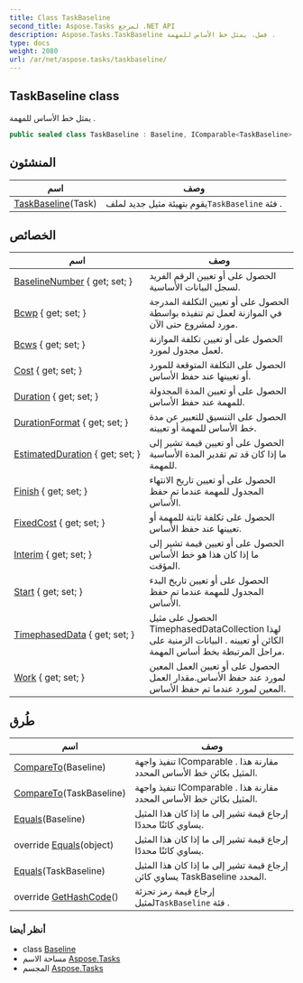 ```yaml
---
title: Class TaskBaseline
second_title: Aspose.Tasks لمرجع .NET API
description: Aspose.Tasks.TaskBaseline فصل. يمثل خط الأساس للمهمة .
type: docs
weight: 2080
url: /ar/net/aspose.tasks/taskbaseline/
---
```

## TaskBaseline class

يمثل خط الأساس للمهمة .

```csharp
public sealed class TaskBaseline : Baseline, IComparable<TaskBaseline>, IEquatable<TaskBaseline>
```

## المنشئون

| اسم | وصف |
| --- | --- |
| [TaskBaseline](taskbaseline/)(Task) | يقوم بتهيئة مثيل جديد لملف`TaskBaseline` فئة . |

## الخصائص

| اسم | وصف |
| --- | --- |
| [BaselineNumber](../../aspose.tasks/baseline/baselinenumber/) { get; set; } | الحصول على أو تعيين الرقم الفريد لسجل البيانات الأساسية. |
| [Bcwp](../../aspose.tasks/baseline/bcwp/) { get; set; } | الحصول على أو تعيين التكلفة المدرجة في الموازنة لعمل تم تنفيذه بواسطة مورد لمشروع حتى الآن. |
| [Bcws](../../aspose.tasks/baseline/bcws/) { get; set; } | الحصول على أو تعيين تكلفة الموازنة لعمل مجدول لمورد. |
| [Cost](../../aspose.tasks/baseline/cost/) { get; set; } | الحصول على التكلفة المتوقعة للمورد أو تعيينها عند حفظ الأساس. |
| [Duration](../../aspose.tasks/taskbaseline/duration/) { get; set; } | الحصول على أو تعيين المدة المجدولة للمهمة عند حفظ الأساس. |
| [DurationFormat](../../aspose.tasks/taskbaseline/durationformat/) { get; set; } | الحصول على التنسيق للتعبير عن مدة خط الأساس للمهمة أو تعيينه. |
| [EstimatedDuration](../../aspose.tasks/taskbaseline/estimatedduration/) { get; set; } | الحصول على أو تعيين قيمة تشير إلى ما إذا كان قد تم تقدير المدة الأساسية للمهمة. |
| [Finish](../../aspose.tasks/taskbaseline/finish/) { get; set; } | الحصول على أو تعيين تاريخ الانتهاء المجدول للمهمة عندما تم حفظ الأساس. |
| [FixedCost](../../aspose.tasks/taskbaseline/fixedcost/) { get; set; } | الحصول على تكلفة ثابتة للمهمة أو تعيينها عند حفظ الأساس. |
| [Interim](../../aspose.tasks/taskbaseline/interim/) { get; set; } | الحصول على أو تعيين قيمة تشير إلى ما إذا كان هذا هو خط الأساس المؤقت. |
| [Start](../../aspose.tasks/taskbaseline/start/) { get; set; } | الحصول على أو تعيين تاريخ البدء المجدول للمهمة عندما تم حفظ الأساس. |
| [TimephasedData](../../aspose.tasks/taskbaseline/timephaseddata/) { get; set; } | الحصول على مثيل TimephasedDataCollection لهذا الكائن أو تعيينه . البيانات الزمنية على مراحل المرتبطة بخط أساس المهمة. |
| [Work](../../aspose.tasks/baseline/work/) { get; set; } | الحصول على أو تعيين العمل المعين لمورد عند حفظ الأساس.مقدار العمل المعين لمورد عندما تم حفظ الأساس. |

## طُرق

| اسم | وصف |
| --- | --- |
| [CompareTo](../../aspose.tasks/baseline/compareto/)(Baseline) | تنفيذ واجهة IComparable . مقارنة هذا المثيل بكائن خط الأساس المحدد. |
| [CompareTo](../../aspose.tasks/taskbaseline/compareto/#compareto_1)(TaskBaseline) | تنفيذ واجهة IComparable . مقارنة هذا المثيل بكائن خط الأساس المحدد. |
| [Equals](../../aspose.tasks/baseline/equals/)(Baseline) | إرجاع قيمة تشير إلى ما إذا كان هذا المثيل يساوي كائنًا محددًا. |
| override [Equals](../../aspose.tasks/taskbaseline/equals/#equals_2)(object) | إرجاع قيمة تشير إلى ما إذا كان هذا المثيل يساوي كائنًا محددًا. |
| [Equals](../../aspose.tasks/taskbaseline/equals/#equals_1)(TaskBaseline) | إرجاع قيمة تشير إلى ما إذا كان هذا المثيل يساوي كائن TaskBaseline المحدد. |
| override [GetHashCode](../../aspose.tasks/taskbaseline/gethashcode/)() | إرجاع قيمة رمز تجزئة لمثيل`TaskBaseline` فئة . |

### أنظر أيضا

* class [Baseline](../baseline/)
* مساحة الاسم [Aspose.Tasks](../../aspose.tasks/)
* المجسم [Aspose.Tasks](../../)


